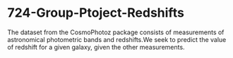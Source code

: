 # 724-Group-Ptoject-Redshifts
 The dataset from the CosmoPhotoz package consists of measurements of astronomical 
 photometric bands and redshifts.We seek to predict the value of redshift for a given 
 galaxy, given the other measurements. 
